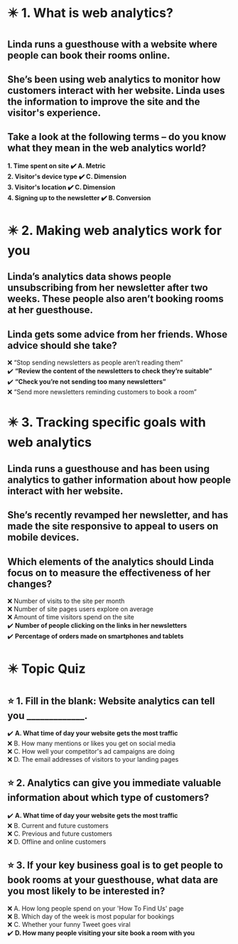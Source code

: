 # :eight_pointed_black_star: 1. What is web analytics?

## Linda runs a guesthouse with a website where people can book their rooms online.

## She’s been using web analytics to monitor how customers interact with her website. Linda uses the information to improve the site and the visitor's experience.

## Take a look at the following terms – do you know what they mean in the web analytics world?

**1. Time spent on site :heavy_check_mark: A. Metric**\
**2. Visitor's device type :heavy_check_mark: C. Dimension**\
**3. Visitor's location :heavy_check_mark: C. Dimension**\
**4. Signing up to the newsletter :heavy_check_mark: B. Conversion**

# :eight_pointed_black_star: 2. Making web analytics work for you

## Linda’s analytics data shows people unsubscribing from her newsletter after two weeks. These people also aren’t booking rooms at her guesthouse.

## Linda gets some advice from her friends. Whose advice should she take?

:x: “Stop sending newsletters as people aren’t reading them”\
:heavy_check_mark: **“Review the content of the newsletters to check they’re suitable”**\
:heavy_check_mark: **“Check you’re not sending too many newsletters”**\
:x: “Send more newsletters reminding customers to book a room”

# :eight_pointed_black_star: 3. Tracking specific goals with web analytics

## Linda runs a guesthouse and has been using analytics to gather information about how people interact with her website.

## She’s recently revamped her newsletter, and has made the site responsive to appeal to users on mobile devices.

## Which elements of the analytics should Linda focus on to measure the effectiveness of her changes?

:x: Number of visits to the site per month\
:x: Number of site pages users explore on average\
:x: Amount of time visitors spend on the site\
:heavy_check_mark: **Number of people clicking on the links in her newsletters**\
:heavy_check_mark: **Percentage of orders made on smartphones and tablets**

# :eight_pointed_black_star: Topic Quiz

## :star: 1. Fill in the blank: Website analytics can tell you _____________.

:heavy_check_mark: **A. What time of day your website gets the most traffic**\
:x: B. How many mentions or likes you get on social media\
:x: C. How well your competitor's ad campaigns are doing\
:x: D. The email addresses of visitors to your landing pages

## :star: 2. Analytics can give you immediate valuable information about which type of customers?

:heavy_check_mark: **A. What time of day your website gets the most traffic**\
:x: B. Current and future customers\
:x: C. Previous and future customers\
:x: D. Offline and online customers

## :star: 3. If your key business goal is to get people to book rooms at your guesthouse, what data are you most likely to be interested in?

:x: A. How long people spend on your 'How To Find Us' page\
:x: B. Which day of the week is most popular for bookings\
:x: C. Whether your funny Tweet goes viral\
:heavy_check_mark: **D. How many people visiting your site book a room with you**